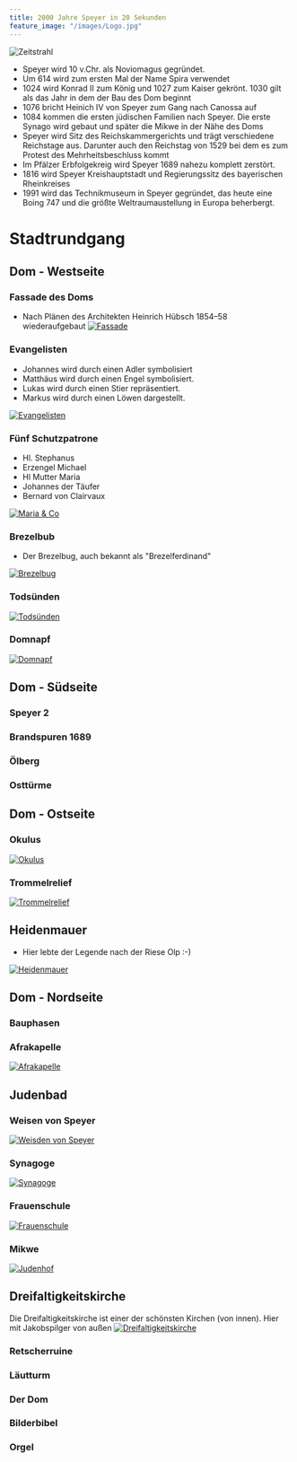 ```yaml
---
title: 2000 Jahre Speyer in 20 Sekunden
feature_image: "/images/Logo.jpg"
---
```


![Zeitstrahl](/images/Zeitstrahl.jpg)

* Speyer wird 10 v.Chr. als Noviomagus gegründet.
* Um 614 wird zum ersten Mal der Name Spira verwendet
* 1024 wird Konrad II zum König und 1027 zum Kaiser gekrönt. 1030 gilt als das Jahr in dem der Bau des Dom beginnt
* 1076 bricht Heinich IV von Speyer zum Gang nach Canossa auf
* 1084 kommen die ersten jüdischen Familien nach Speyer. Die erste Synago wird gebaut und später die Mikwe in der Nähe des Doms
* Speyer wird Sitz des Reichskammergerichts und trägt verschiedene Reichstage aus. Darunter auch den Reichstag von 1529 bei dem es zum Protest des Mehrheitsbeschluss kommt
* Im Pfälzer Erbfolgekreig wird Speyer 1689 nahezu komplett zerstört.
* 1816 wird Speyer Kreishauptstadt und Regierungssitz des bayerischen Rheinkreises
* 1991 wird das Technikmuseum in Speyer gegründet, das heute eine Boing 747 und die größte Weltraumaustellung in Europa beherbergt.

# Stadtrundgang

## Dom - Westseite
### Fassade des Doms
* Nach Plänen des Architekten Heinrich Hübsch 1854–58 wiederaufgebaut
[![Fassade](/images/20240319_175130%20(Small).jpg)](/images/20240319_175130.jpg)

### Evangelisten
* Johannes wird durch einen Adler symbolisiert
* Matthäus wird durch einen Engel symbolisiert.
* Lukas wird durch einen Stier repräsentiert.
* Markus wird durch einen Löwen dargestellt.

[![Evangelisten](/images/20231230_150947%20(Small).jpg)](/images/20231230_150947.jpg)


### Fünf Schutzpatrone 
* Hl. Stephanus
* Erzengel Michael
* Hl Mutter Maria
* Johannes der Täufer 
* Bernard von Clairvaux

[![Maria & Co](/images/20231230_150940%20(Small).jpg)](/images/20231230_150940.jpg)

### Brezelbub
* Der Brezelbug, auch bekannt als "Brezelferdinand"

[![Brezelbug](/images/20231230_151010%20(Small).jpg)](/images/20231230_151010.jpg)

### Todsünden
[![Todsünden](/images/20231230_151055%20(Small).jpg)](/images/20231230_151055.jpg)

### Domnapf
[![Domnapf](/images/20240303_163139%20(Small).jpg)](/images/20240303_163139.jpg)

## Dom - Südseite
### Speyer 2
### Brandspuren 1689

### Ölberg

### Osttürme

## Dom - Ostseite
### Okulus
[![Okulus](/images/20211107_165047%20(Small).jpg)](/images/20211107_165047.jpg)

### Trommelrelief
[![Trommelrelief](/images/P1110705%20(1)%20(Small).jpg)](/images/P1110705%20(1).jpg)

## Heidenmauer
* Hier lebte der Legende nach der Riese Olp :-)

[![Heidenmauer](/images/20240225_131543%20(Small).jpg)](/images/20240225_131543.jpg)

## Dom - Nordseite
### Bauphasen
### Afrakapelle
[![Afrakapelle](/images/20211107_165452%20(Small).jpg)](/images/20211107_165452.jpg)

## Judenbad
### Weisen von Speyer
[![Weisden von Speyer](/images/20240530_115624937_iOS%20(Small).jpg)](/images/20240530_115624937_iOS.jpg)

### Synagoge
[![Synagoge](/images/20240330_150140%20(Small).jpg)](/images/20240330_150140.jpg)

### Frauenschule
[![Frauenschule](/images/20240330_150138%20(Small).jpg)](/images/20240330_150138.jpg)

### Mikwe
[![Judenhof](/images/Judenhof1%20(Small).jpg)](/images/Judenhof1.jpg)

## Dreifaltigkeitskirche
Die Dreifaltigkeitskirche ist einer der schönsten Kirchen (von innen). Hier mit Jakobspilger von außen
[![Dreifaltigkeitskirche](/images/DFK%20(Small).jpg)](/images/DFK.jpg)

### Retscherruine
### Läutturm
### Der Dom
### Bilderbibel
### Orgel